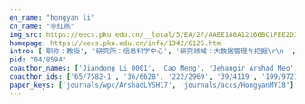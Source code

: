```yaml
---
en_name: "hongyan li"
cn_name: "李红燕"
img_src: https://eecs.pku.edu.cn/__local/5/EA/2F/AAEE188A12166BC1FEE2D3FE2A5_A5CE96EC_2D47.jpg?e=.jpg
homepage: https://eecs.pku.edu.cn/info/1342/6125.htm
intro: ['职称：教授', '研究所：信息科学中心', '研究领域：大数据管理与挖掘\r\n ', '办公电话：86-10-6275 4911', '电子邮件：lihy@cis.pku.edu.cn', '个人主页： ']
pid: "04/8594"
coauthor_names: ['Jiandong Li 0001', 'Cao Meng', 'Jehangir Arshad Meo', 'Min Sheng', 'Talha Younas', 'Wang Yue']
coauthor_ids: ['65/7582-1', '36/6628', '222/2969', '39/4119', '199/9721', '44/4168']
paper_keys: ['journals/wpc/ArshadLYSH17', 'journals/accs/HongyanMY18']
---
```

